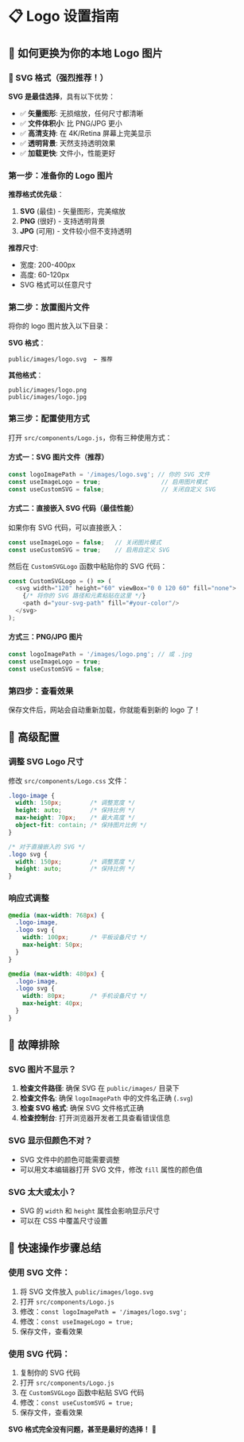 # 📋 Logo 设置指南

## 🎯 如何更换为你的本地 Logo 图片

### 🌟 SVG 格式（强烈推荐！）

**SVG 是最佳选择**，具有以下优势：
- ✅ **矢量图形**: 无损缩放，任何尺寸都清晰
- ✅ **文件体积小**: 比 PNG/JPG 更小
- ✅ **高清支持**: 在 4K/Retina 屏幕上完美显示
- ✅ **透明背景**: 天然支持透明效果
- ✅ **加载更快**: 文件小，性能更好

### 第一步：准备你的 Logo 图片

**推荐格式优先级**：
1. **SVG** (最佳) - 矢量图形，完美缩放
2. **PNG** (很好) - 支持透明背景
3. **JPG** (可用) - 文件较小但不支持透明

**推荐尺寸**: 
- 宽度: 200-400px
- 高度: 60-120px
- SVG 格式可以任意尺寸

### 第二步：放置图片文件

将你的 logo 图片放入以下目录：

**SVG 格式**：
```
public/images/logo.svg  ← 推荐
```

**其他格式**：
```
public/images/logo.png
public/images/logo.jpg
```

### 第三步：配置使用方式

打开 `src/components/Logo.js`，你有三种使用方式：

#### 方式一：SVG 图片文件（推荐）
```javascript
const logoImagePath = '/images/logo.svg'; // 你的 SVG 文件
const useImageLogo = true;                 // 启用图片模式
const useCustomSVG = false;                // 关闭自定义 SVG
```

#### 方式二：直接嵌入 SVG 代码（最佳性能）
如果你有 SVG 代码，可以直接嵌入：
```javascript
const useImageLogo = false;   // 关闭图片模式
const useCustomSVG = true;    // 启用自定义 SVG
```

然后在 `CustomSVGLogo` 函数中粘贴你的 SVG 代码：
```javascript
const CustomSVGLogo = () => (
  <svg width="120" height="60" viewBox="0 0 120 60" fill="none">
    {/* 将你的 SVG 路径和元素粘贴在这里 */}
    <path d="your-svg-path" fill="#your-color"/>
  </svg>
);
```

#### 方式三：PNG/JPG 图片
```javascript
const logoImagePath = '/images/logo.png'; // 或 .jpg
const useImageLogo = true;
const useCustomSVG = false;
```

### 第四步：查看效果

保存文件后，网站会自动重新加载，你就能看到新的 logo 了！

## 🔧 高级配置

### 调整 SVG Logo 尺寸

修改 `src/components/Logo.css` 文件：

```css
.logo-image {
  width: 150px;        /* 调整宽度 */
  height: auto;        /* 保持比例 */
  max-height: 70px;    /* 最大高度 */
  object-fit: contain; /* 保持图片比例 */
}

/* 对于直接嵌入的 SVG */
.logo svg {
  width: 150px;        /* 调整宽度 */
  height: auto;        /* 保持比例 */
}
```

### 响应式调整

```css
@media (max-width: 768px) {
  .logo-image,
  .logo svg {
    width: 100px;      /* 平板设备尺寸 */
    max-height: 50px;
  }
}

@media (max-width: 480px) {
  .logo-image,
  .logo svg {
    width: 80px;       /* 手机设备尺寸 */
    max-height: 40px;
  }
}
```

## 🚨 故障排除

### SVG 图片不显示？
1. **检查文件路径**: 确保 SVG 在 `public/images/` 目录下
2. **检查文件名**: 确保 `logoImagePath` 中的文件名正确 (`.svg`)
3. **检查 SVG 格式**: 确保 SVG 文件格式正确
4. **检查控制台**: 打开浏览器开发者工具查看错误信息

### SVG 显示但颜色不对？
- SVG 文件中的颜色可能需要调整
- 可以用文本编辑器打开 SVG 文件，修改 `fill` 属性的颜色值

### SVG 太大或太小？
- SVG 的 `width` 和 `height` 属性会影响显示尺寸
- 可以在 CSS 中覆盖尺寸设置

## 📝 快速操作步骤总结

### 使用 SVG 文件：
1. 将 SVG 文件放入 `public/images/logo.svg`
2. 打开 `src/components/Logo.js`
3. 修改：`const logoImagePath = '/images/logo.svg';`
4. 修改：`const useImageLogo = true;`
5. 保存文件，查看效果

### 使用 SVG 代码：
1. 复制你的 SVG 代码
2. 打开 `src/components/Logo.js`
3. 在 `CustomSVGLogo` 函数中粘贴 SVG 代码
4. 修改：`const useCustomSVG = true;`
5. 保存文件，查看效果

**SVG 格式完全没有问题，甚至是最好的选择！** 🎉 